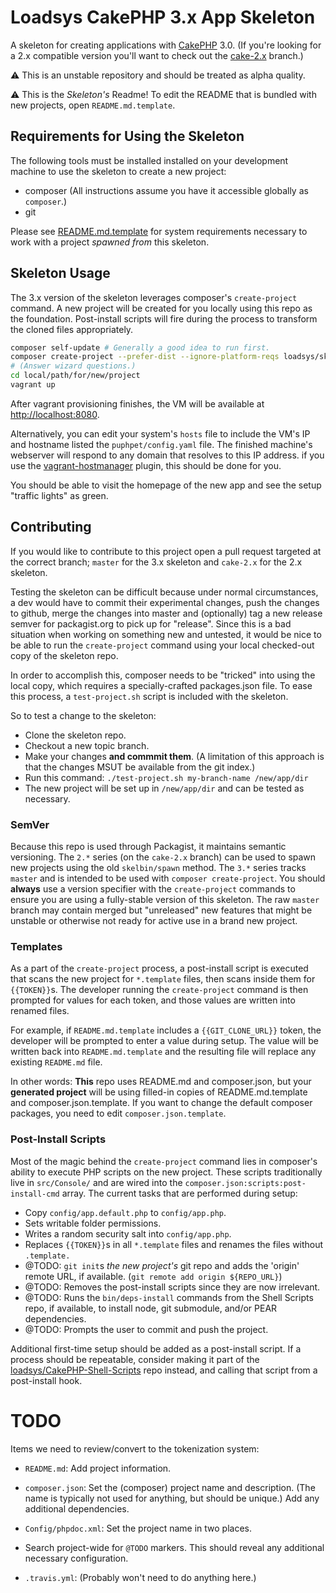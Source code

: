 # Loadsys CakePHP 3.x App Skeleton

A skeleton for creating applications with [CakePHP](http://cakephp.org) 3.0. (If you're looking
for a 2.x compatible version you'll want to check out the
[cake-2.x](https://github.com/loadsys/CakePHP-Skeleton/tree/cake-2.x) branch.)

:warning: This is an unstable repository and should be treated as alpha quality.

:warning: This is the _Skeleton's_ Readme! To edit the README that is bundled with new projects, open `README.md.template`.


## Requirements for Using the Skeleton

The following tools must be installed installed on your development machine to use the skeleton to create a new project:

* composer (All instructions assume you have it accessible globally as `composer`.)
* git

Please see [README.md.template](README.md.template#Developer-specific) for system requirements necessary to work with a project _spawned from_ this skeleton.


## Skeleton Usage

The 3.x version of the skeleton leverages composer's `create-project` command. A new project will be created for you locally using this repo as the foundation. Post-install scripts will fire during the process to transform the cloned files appropriately.

```bash
composer self-update # Generally a good idea to run first.
composer create-project --prefer-dist --ignore-platform-reqs loadsys/skeleton local/path/for/new/project 3.0.*
# (Answer wizard questions.)
cd local/path/for/new/project
vagrant up
```

After vagrant provisioning finishes, the VM will be available at [http://localhost:8080](http://localhost:8080).

Alternatively, you can edit your system's `hosts` file to include the VM's IP and hostname listed the `puphpet/config.yaml` file. The finished machine's webserver will respond to any domain that resolves to this IP address. if you use the [vagrant-hostmanager](https://github.com/smdahlen/vagrant-hostmanager) plugin, this should be done for you.

You should be able to visit the homepage of the new app and see the setup "traffic lights" as green.


## Contributing

If you would like to contribute to this project open a pull request targeted at the correct branch;
`master` for the 3.x skeleton and `cake-2.x` for the 2.x skeleton.

Testing the skeleton can be difficult because under normal circumstances, a dev would have to commit their experimental changes, push the changes to github, merge the changes into master and (optionally) tag a new release semver for packagist.org to pick up for "release". Since this is a bad situation when working on something new and untested, it would be nice to be able to run the `create-project` command using your local checked-out copy of the skeleton repo.

In order to accomplish this, composer needs to be "tricked" into using the local copy, which requires a specially-crafted packages.json file. To ease this process, a `test-project.sh` script is included with the skeleton.

So to test a change to the skeleton:

* Clone the skeleton repo.
* Checkout a new topic branch.
* Make your changes **and commmit them**. (A limitation of this approach is that the changes MSUT be available from the git index.)
* Run this command: `./test-project.sh my-branch-name /new/app/dir`
* The new project will be set up in `/new/app/dir` and can be tested as necessary.


### SemVer

Because this repo is used through Packagist, it maintains semantic versioning. The `2.*` series (on the `cake-2.x` branch) can be used to spawn new projects using the old `skelbin/spawn` method. The `3.*` series tracks `master` and is intended to be used with `composer create-project`. You should **always** use a version specifier with the `create-project` commands to ensure you are using a fully-stable version of this skeleton. The raw `master` branch may contain merged but "unreleased" new features that might be unstable or otherwise not ready for active use in a brand new project.


### Templates

As a part of the `create-project` process, a post-install script is executed that scans the new project for `*.template` files, then scans inside them for `{{TOKEN}}`s. The developer running the `create-project` command is then prompted for values for each token, and those values are written into renamed files.

For example, if `README.md.template` includes a `{{GIT_CLONE_URL}}` token, the developer will be prompted to enter a value during setup. The value will be written back into `README.md.template` and the resulting file will replace any existing `README.md` file.

In other words: **This** repo uses README.md and composer.json, but your **generated project** will be using filled-in copies of README.md.template and composer.json.template. If you want to change the default composer packages, you need to edit `composer.json.template`.


### Post-Install Scripts

Most of the magic behind the `create-project` command lies in composer's ability to execute PHP scripts on the new project. These scripts traditionally live in `src/Console/` and are wired into the `composer.json:scripts:post-install-cmd` array. The current tasks that are performed during setup:

* Copy `config/app.default.php` to `config/app.php`.
* Sets writable folder permissions.
* Writes a random security salt into `config/app.php`.
* Replaces `{{TOKEN}}`s in all `*.template` files and renames the files without `.template.`
* @TODO: `git init`s _the new project's_ git repo and adds the 'origin' remote URL, if available. (`git remote add origin ${REPO_URL}`)
* @TODO: Removes the post-install scripts since they are now irrelevant.
* @TODO: Runs the `bin/deps-install` commands from the Shell Scripts repo, if available, to install node, git submodule, and/or PEAR dependencies.
* @TODO: Prompts the user to commit and push the project.

Additional first-time setup should be added as a post-install script. If a process should be repeatable, consider making it part of the [loadsys/CakePHP-Shell-Scripts]() repo instead, and calling that script from a post-install hook.


# TODO

Items we need to review/convert to the tokenization system:

* `README.md`: Add project information.

* `composer.json`: Set the (composer) project name and description. (The name is typically not used for anything, but should be unique.) Add any additional dependencies.

* `Config/phpdoc.xml`: Set the project name in two places.

* Search project-wide for `@TODO` markers. This should reveal any additional necessary configuration.

* `.travis.yml`: (Probably won't need to do anything here.)
